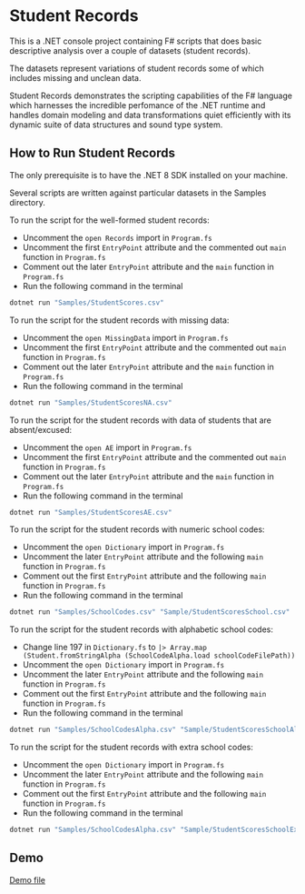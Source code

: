 # Student Records

This is a .NET console project containing F# scripts that does 
basic descriptive analysis over a couple of datasets (student records).

The datasets represent variations of student records some of which includes
missing and unclean data.

Student Records demonstrates the scripting capabilities of the F# language which
harnesses the incredible perfomance of the .NET runtime and handles domain modeling and 
data transformations quiet efficiently with its dynamic suite of data structures and sound type system.

## How to Run Student Records
The only prerequisite is to have the .NET 8 SDK installed on your machine.

Several scripts are written against particular datasets in the Samples directory.

To run the script for the well-formed student records:
- Uncomment the ```open Records``` import in ```Program.fs```
- Uncomment the first ```EntryPoint``` attribute and the commented out ```main``` function in ```Program.fs```
- Comment out the later ```EntryPoint``` attribute and the ```main``` function in ```Program.fs```
- Run the following command in the terminal
```bash
dotnet run "Samples/StudentScores.csv"
```

To run the script for the student records with missing data:
- Uncomment the ```open MissingData``` import in ```Program.fs```
- Uncomment the first ```EntryPoint``` attribute and the commented out ```main``` function in ```Program.fs```
- Comment out the later ```EntryPoint``` attribute and the ```main``` function in ```Program.fs```
- Run the following command in the terminal
```bash
dotnet run "Samples/StudentScoresNA.csv"
```

To run the script for the student records with data of students that are absent/excused:
- Uncomment the ```open AE``` import in ```Program.fs```
- Uncomment the first ```EntryPoint``` attribute and the commented out ```main``` function in ```Program.fs```
- Comment out the later ```EntryPoint``` attribute and the ```main``` function in ```Program.fs```
- Run the following command in the terminal
```bash
dotnet run "Samples/StudentScoresAE.csv"
```

To run the script for the student records with numeric school codes:
- Uncomment the ```open Dictionary``` import in ```Program.fs```
- Uncomment the later ```EntryPoint``` attribute and the following ```main``` function in ```Program.fs```
- Comment out the first ```EntryPoint``` attribute and the following ```main``` function in ```Program.fs```
- Run the following command in the terminal
```bash
dotnet run "Samples/SchoolCodes.csv" "Sample/StudentScoresSchool.csv"
```

To run the script for the student records with alphabetic school codes:
- Change line 197 in ```Dictionary.fs``` to ```|> Array.map (Student.fromStringAlpha (SchoolCodeAlpha.load schoolCodeFilePath))```
- Uncomment the ```open Dictionary``` import in ```Program.fs```
- Uncomment the later ```EntryPoint``` attribute and the following ```main``` function in ```Program.fs```
- Comment out the first ```EntryPoint``` attribute and the following ```main``` function in ```Program.fs```
- Run the following command in the terminal
```bash
dotnet run "Samples/SchoolCodesAlpha.csv" "Sample/StudentScoresSchoolAlphaCodes.csv"
```

To run the script for the student records with extra school codes:
- Uncomment the ```open Dictionary``` import in ```Program.fs```
- Uncomment the later ```EntryPoint``` attribute and the following ```main``` function in ```Program.fs```
- Comment out the first ```EntryPoint``` attribute and the following ```main``` function in ```Program.fs```
- Run the following command in the terminal
```bash
dotnet run "Samples/SchoolCodesAlpha.csv" "Sample/StudentScoresSchoolExtraCodes.csv"
```

## Demo
[Demo file][Demo]

[Demo]: demo.mov